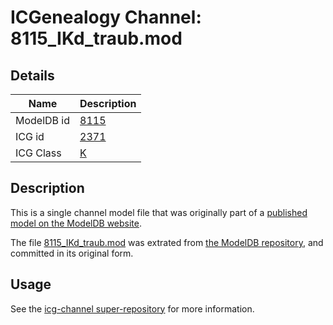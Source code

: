 # ICGenealogy Channel: 8115\_IKd\_traub.mod

## Details

Name | Description
---- | -----------
ModelDB id | [8115](http://senselab.med.yale.edu/ModelDB/ShowModel.cshtml?model=8115)
ICG id | [2371](http://icg.neurotheory.ox.ac.uk/channels/1/2371)
ICG Class | [K](http://icg.neurotheory.ox.ac.uk/channels/1)

## Description

This is a single channel model file that was originally part of a [published model on the ModelDB website](http://senselab.med.yale.edu/mModelDB/ShowModel.cshtml?model=8115).

The file [8115\_IKd\_traub.mod](8115_IKd_traub.mod) was extrated from [the ModelDB repository](http://senselab.med.yale.edu/ModelDB/ShowModel.cshtml?model=8115), and committed in its original form.

## Usage

See the [icg-channel super-repository](https://github.com/icgenealogy/icg-channels) for more information.